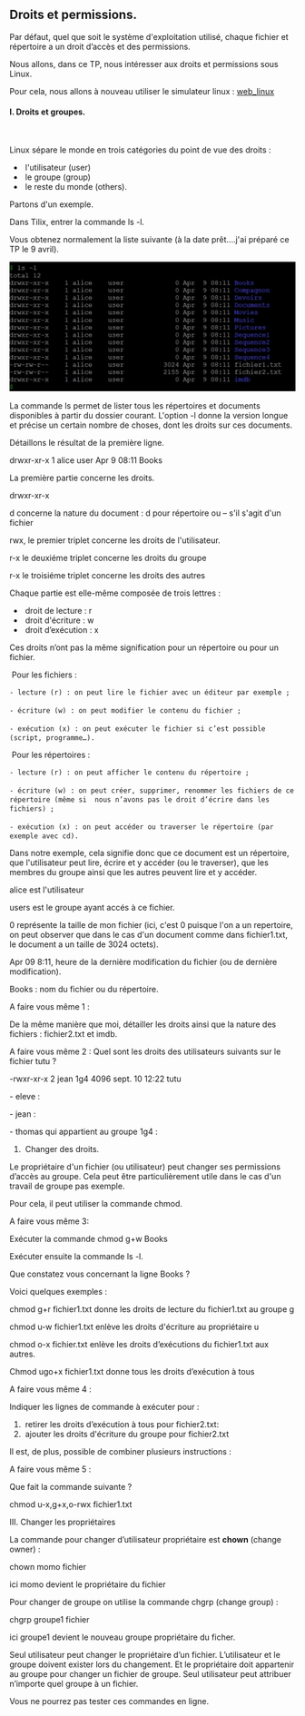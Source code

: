 ## Droits et permissions. 



Par défaut, quel que soit le système d'exploitation utilisé, chaque fichier et répertoire a un droit d’accès et des permissions. 

Nous allons, dans ce TP, nous intéresser aux droits et permissions sous Linux. 

Pour cela, nous allons à nouveau utiliser le simulateur linux : [web_linux](http://weblinux.univ-lareunion.fr)

#### I. Droits et groupes.

​	

Linux sépare le monde en trois catégories du point de vue des droits :

- ​	l'utilisateur (user)
- ​	le groupe (group)
- ​	le reste du monde (others).  



Partons d'un exemple. 

Dans Tilix, entrer la commande ls -l. 

Vous obtenez normalement la liste suivante (à la date prêt....j'ai préparé ce TP le 9 avril). 

![](/SystemesExploitation/IMG/image.jpg)



La commande ls permet de lister tous les répertoires et documents disponibles à partir du dossier courant. L'option -l donne la version longue et précise un certain nombre de choses, dont les droits sur ces documents. 



Détaillons le résultat de la première ligne. 



drwxr-xr-x	1 alice		user		 	Apr 9  08:11 Books



La première partie concerne les droits. 

drwxr-xr-x

d concerne la nature du document : d pour répertoire ou – s'il s'agit d'un fichier

rwx, le premier triplet concerne les droits de l'utilisateur.

r-x le deuxiéme triplet concerne les droits du groupe

r-x le troisiéme triplet concerne les droits des autres



Chaque partie est elle-même composée de trois lettres :

- ​	droit de lecture : r
- ​	droit d'écriture : w
- ​	droit d’exécution : x



Ces droits n’ont pas la même signification pour un répertoire ou pour un fichier.





​	Pour les fichiers :

 	- lecture (r) : on peut lire le fichier avec un éditeur par exemple ;

 	- écriture (w) : on peut modifier le contenu du fichier ;

 	- exécution (x) : on peut exécuter le fichier si c’est possible (script, programme…).



​	Pour les répertoires :

 	- lecture (r) : on peut afficher le contenu du répertoire ;

 	- écriture (w) : on peut créer, supprimer, renommer les fichiers de ce répertoire (même si 	nous n’avons pas le droit d’écrire dans les fichiers) ;

 	- exécution (x) : on peut accéder ou traverser le répertoire (par exemple avec cd).



Dans notre exemple, cela signifie donc que ce document est un répertoire, que l'utilisateur peut lire, écrire et y accéder (ou le traverser), que les membres du groupe ainsi que les autres peuvent lire et y accéder. 



alice est l'utilisateur

users est  le groupe ayant accés à ce fichier.



 0 représente la taille de mon fichier (ici, c'est 0 puisque l'on a un repertoire, on peut observer que dans le cas d'un document comme dans fichier1.txt, le document a un taille de 3024 octets). 



Apr 09 8:11, heure de la dernière modification  du fichier (ou de dernière modification). 



Books : nom du fichier ou du répertoire.



A faire vous même 1 : 

De la même manière que moi, détailler les droits ainsi que la nature des fichiers : fichier2.txt et imdb. 











A faire vous même 2 : Quel sont les droits des utilisateurs suivants sur le fichier tutu ?



-rwxr-xr-x 2 jean 1g4 4096 sept. 10 12:22 tutu



 \- eleve :

 \- jean :

 \- thomas qui appartient au groupe 1g4 :





 

1. ​	Changer des droits.



Le propriétaire d'un fichier (ou utilisateur) peut changer ses permissions d’accès au groupe. Cela peut être particulièrement utile dans le cas d'un travail de groupe pas exemple. 

Pour cela, il peut utiliser la commande chmod. 



A faire vous même 3:

Exécuter la commande chmod g+w Books

Exécuter ensuite la commande ls -l. 

Que constatez vous concernant la ligne Books ?



Voici quelques exemples :

chmod g+r fichier1.txt donne les droits de lecture du fichier1.txt au groupe g 

chmod u-w fichier1.txt enlève les droits d'écriture au propriétaire u

chmod o-x fichier.txt enlève les droits d’exécutions du fichier1.txt  aux autres. 

Chmod ugo+x fichier1.txt donne tous les droits d’exécution à tous





A faire vous même 4 :

Indiquer les lignes de commande à exécuter pour :

1. ​	retirer les droits d’exécution à tous pour fichier2.txt:
2. ​	ajouter les droits d'écriture du groupe pour fichier2.txt



Il est, de plus, possible de combiner plusieurs instructions :



A faire vous même 5 :

Que fait la commande suivante ?



chmod u-x,g+x,o-rwx fichier1.txt





III. Changer les propriétaires



La commande pour changer d’utilisateur propriétaire est **chown** (change owner) : 



chown momo fichier



ici momo devient le propriétaire du fichier



Pour changer de groupe on utilise la commande chgrp (change group) :



chgrp groupe1 fichier



ici groupe1 devient le nouveau groupe propriétaire du ficher.



Seul utilisateur  peut changer le propriétaire d’un fichier. L’utilisateur et le groupe doivent exister lors du changement. Et le propriétaire doit appartenir au groupe pour changer un fichier de groupe. Seul utilisateur  peut attribuer n’importe quel groupe à un fichier.



Vous ne pourrez pas tester ces commandes en ligne. 
